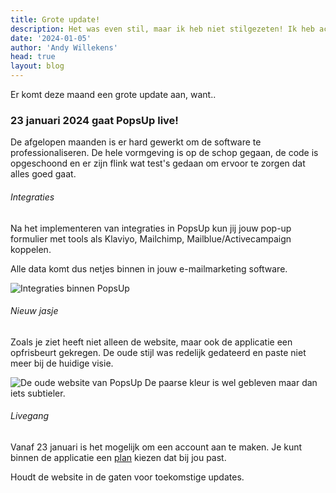 ```yaml
---
title: Grote update!
description: Het was even stil, maar ik heb niet stilgezeten! Ik heb achter de schermen hard gewerkt aan het bouwen van de applicatie, het koppelen van de database en het optimaliseren van de API.
date: '2024-01-05'
author: 'Andy Willekens'
head: true
layout: blog
---
```


Er komt deze maand een grote update aan, want..

### 23 januari 2024 gaat PopsUp live!

De afgelopen maanden is er hard gewerkt om de software te professionaliseren. De hele vormgeving is op de schop gegaan, de code is opgeschoond en er zijn flink wat test's gedaan om ervoor te zorgen dat alles goed gaat.

###### Integraties

Na het implementeren van integraties in PopsUp kun jij jouw pop-up formulier met tools als Klaviyo, Mailchimp, Mailblue/Activecampaign koppelen.

Alle data komt dus netjes binnen in jouw e-mailmarketing software.

![Integraties binnen PopsUp](/assets/images/blog/grote-update_1.jpg 'Koppelen met jouw favoriete e-mailmarketing software')

###### Nieuw jasje

Zoals je ziet heeft niet alleen de website, maar ook de applicatie een opfrisbeurt gekregen. De oude stijl was redelijk gedateerd en paste niet meer bij de huidige visie.

![De oude website van PopsUp](/assets/images/blog/grote-update_2.jpg 'Iets te veel paars..')
De paarse kleur is wel gebleven maar dan iets subtieler.

###### Livegang

Vanaf 23 januari is het mogelijk om een account aan te maken. Je kunt binnen de applicatie een [plan](/prijzen) kiezen dat bij jou past.

Houdt de website in de gaten voor toekomstige updates.
